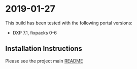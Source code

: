# 2019-01-27

This build has been tested with the following portal versions:

* DXP 7.1, fixpacks 0-6

## Installation Instructions

Please see the project main [README](https://github.com/peerkar/liferay-gsearch)

 